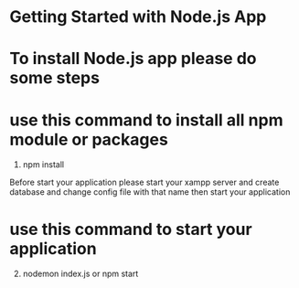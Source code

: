 # Getting Started with Node.js App

# To install Node.js app please do some steps

# use this command to install all npm module or packages

1. npm install

Before start your application please start your xampp server and create database and change config file with that name
then start your application

# use this command to start your application

2. nodemon index.js or npm start
